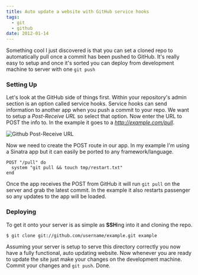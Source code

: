 ```yaml
---
title: Auto update a website with GitHub service hooks
tags:
  - git
  - github
date: 2012-01-14
---
```


Something cool I just discovered is that you can set a cloned repo to automatically pull once a commit has been pushed to GitHub. It's really easy to setup and once it's sorted you can deploy from development machine to server with one `git push`

### Setting Up

Let's look at the GitHub side of things first. Within your repository's admin section is an option called service hooks. Service hooks can send information to another app when you push a commit to your repo. We want to setup a _Post-Receive URL_ so select that option. Now enter the URL to POST the info to. In the example it goes to a _http://example.com/pull_.

![Github Post-Receive URL](/assets/github-post-receive-url.jpg)

Now we need to create the POST route in our app. In my example I'm using a Sinatra app but it can easily be ported to any framework/language.

	POST "/pull" do
	  system "git pull && touch tmp/restart.txt"
	end

Once the app receives the POST from GitHub it will run `git pull` on the server and grab the latest commit. In the example it also restarts passenger so any updates to the app will be loaded.

### Deploying

To get it onto your server is as simple as **SSH**ing into it and cloning the repo.

	$ git clone git://github.com/username/example.git example

Assuming your server is setup to serve this directory correctly you now have a fully functional, auto updating website. Now whenever you are ready to update the site just make your changes on the development machine. Commit your changes and `git push`. Done. 


